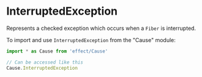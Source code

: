 # InterruptedException

Represents a checked exception which occurs when a `Fiber` is interrupted.

To import and use `InterruptedException` from the "Cause" module:

```ts
import * as Cause from 'effect/Cause'

// Can be accessed like this
Cause.InterruptedException
```
